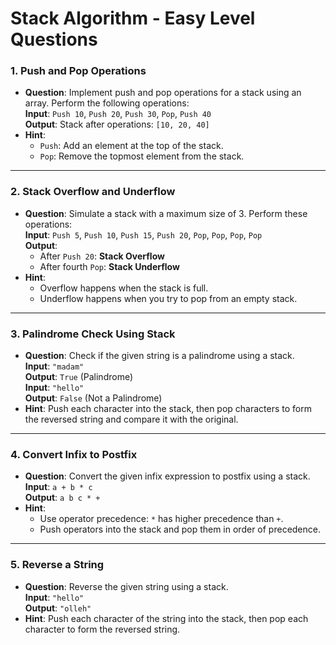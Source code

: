 # Stack Algorithm - Easy Level Questions

### 1. Push and Pop Operations
- **Question**: Implement push and pop operations for a stack using an array. Perform the following operations:  
  **Input**: `Push 10`, `Push 20`, `Push 30`, `Pop`, `Push 40`  
  **Output**: Stack after operations: `[10, 20, 40]`  
- **Hint**:  
  - `Push`: Add an element at the top of the stack.  
  - `Pop`: Remove the topmost element from the stack.  

---

### 2. Stack Overflow and Underflow
- **Question**: Simulate a stack with a maximum size of 3. Perform these operations:  
  **Input**: `Push 5`, `Push 10`, `Push 15`, `Push 20`, `Pop`, `Pop`, `Pop`, `Pop`  
  **Output**:  
    - After `Push 20`: **Stack Overflow**  
    - After fourth `Pop`: **Stack Underflow**  
- **Hint**:  
  - Overflow happens when the stack is full.  
  - Underflow happens when you try to pop from an empty stack.  

---

### 3. Palindrome Check Using Stack
- **Question**: Check if the given string is a palindrome using a stack.  
  **Input**: `"madam"`  
  **Output**: `True` (Palindrome)  
  **Input**: `"hello"`  
  **Output**: `False` (Not a Palindrome)  
- **Hint**: Push each character into the stack, then pop characters to form the reversed string and compare it with the original.  

---

### 4. Convert Infix to Postfix
- **Question**: Convert the given infix expression to postfix using a stack.  
  **Input**: `a + b * c`  
  **Output**: `a b c * +`  
- **Hint**:  
  - Use operator precedence: `*` has higher precedence than `+`.  
  - Push operators into the stack and pop them in order of precedence.  

---

### 5. Reverse a String
- **Question**: Reverse the given string using a stack.  
  **Input**: `"hello"`  
  **Output**: `"olleh"`  
- **Hint**: Push each character of the string into the stack, then pop each character to form the reversed string.  

